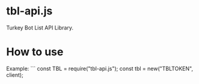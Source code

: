 # tbl-api.js
 Turkey Bot List API Library.
# How to use
Example: ```
const TBL = require("tbl-api.js");
const tbl = new("TBLTOKEN", client);
```
